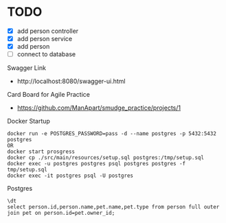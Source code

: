 # TODO
- [X] add person controller
- [X] add person service
- [X] add person
- [ ] connect to database

Swagger Link
- http://localhost:8080/swagger-ui.html

Card Board for Agile Practice
- https://github.com/ManApart/smudge_practice/projects/1

Docker Startup
```
docker run -e POSTGRES_PASSWORD=pass -d --name postgres -p 5432:5432 postgres
OR
docker start prosgress
docker cp ./src/main/resources/setup.sql postgres:/tmp/setup.sql
docker exec -u postgres postgres psql postgres postgres -f tmp/setup.sql
docker exec -it postgres psql -U postgres
```

Postgres
```
\dt
select person.id,person.name,pet.name,pet.type from person full outer join pet on person.id=pet.owner_id;
```